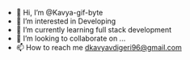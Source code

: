 - 👋 Hi, I’m @Kavya-gif-byte
- 👀 I’m interested in Developing
- 🌱 I’m currently learning full stack development
- 💞️ I’m looking to collaborate on ...
- 📫 How to reach me dkavyavdigeri96@gmail.com

<!---
Kavya-gif-byte/Kavya-gif-byte is a ✨ special ✨ repository because its `README.md` (this file) appears on your GitHub profile.
You can click the Preview link to take a look at your changes.
--->
